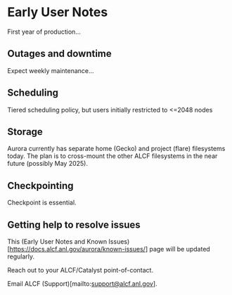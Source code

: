 # Early User Notes

First year of production...

## Outages and downtime

Expect weekly maintenance...

## Scheduling

Tiered scheduling policy, but users initially restricted to <=2048 nodes

## Storage

Aurora currently has separate home (Gecko) and project (flare) filesystems today. The plan is to cross-mount the other ALCF filesystems in the near future (possibly May 2025).

## Checkpointing

Checkpoint is essential.

## Getting help to resolve issues

This (Early User Notes and Known Issues)[https://docs.alcf.anl.gov/aurora/known-issues/] page will be updated regularly.

Reach out to your ALCF/Catalyst point-of-contact.

Email ALCF (Support)[mailto:support@alcf.anl.gov].

